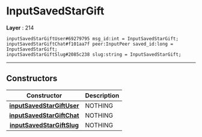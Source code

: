 # InputSavedStarGift

**Layer** : 214

```tl
inputSavedStarGiftUser#69279795 msg_id:int = InputSavedStarGift;
inputSavedStarGiftChat#f101aa7f peer:InputPeer saved_id:long = InputSavedStarGift;
inputSavedStarGiftSlug#2085c238 slug:string = InputSavedStarGift;
```

---

## Constructors

| Constructor | Description |
| :---: | :--- |
| [**inputSavedStarGiftUser**](constructor/inputSavedStarGiftUser) | NOTHING |
| [**inputSavedStarGiftChat**](constructor/inputSavedStarGiftChat) | NOTHING |
| [**inputSavedStarGiftSlug**](constructor/inputSavedStarGiftSlug) | NOTHING |